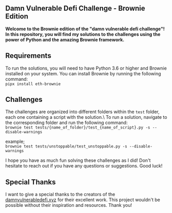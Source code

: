 
## Damn Vulnerable Defi Challenge - Brownie Edition

**Welcome to the Brownie edition of the "damn vulnerable defi challenge"! In this repository, you will find my solutions to the challenges using the power of Python and the amazing Brownie framework.**

## Requirements
To run the solutions, you will need to have Python 3.6 or higher and Brownie installed on your system. You can install Brownie by running the following command:\
```pipx install eth-brownie```


## Challenges
The challenges are organized into different folders within the `test` folder, each one containing a  script with the solution.\ To run a solution, navigate to the corresponding folder and run the following command: \
```brownie test tests/{name_of_folder}/test_{name_of_script}.py -s --disable-warnings```

example;\
```brownie test tests/unstoppable/test_unstoppable.py -s --disable-warnings```


I hope you have as much fun solving these challenges as I did! Don't hesitate to reach out if you have any questions or suggestions. Good luck!

## Special Thanks
I want to give a special thanks to the creators of the [damnvulnerabledefi.xyz](https://damnvulnerabledefi.xyz) for their excellent work. This project wouldn't be possible without their inspiration and resources. Thank you!


